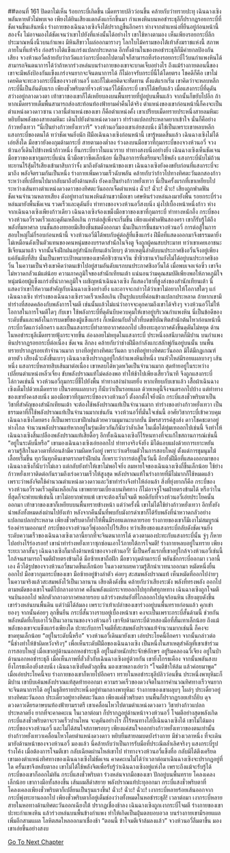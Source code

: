 ##ตอนที่ 161 ปิดตาไม่เห็น ร้อยกระบี่เกิดขึ้น
เม็ดทรายปลิวว่อนขึ้น คล้ายกับว่าทรายปะทุ เฉินฉางเซิงพลันหายตัวไม่พบเจอ
เพียงได้ยินเสียงแตกดังแกร๊กขึ้นมา กำแพงหินบนหอชำระธุลีก็ปรากฏรอยกระบี่ที่ชัดเจนขึ้นเส้นหนึ่ง
ร่างกายของเฉินฉางเซิงจึงได้ปรากฏขึ้นอีกครา ห่างจากตำแหน่งที่ยืนอยู่ก่อนหน้านี้สองจั้ง ไม่อาจมองได้ชัดเจนว่าเขาไปยังที่แห่งนั้นได้อย่างไร
เขาใช้หางตามอง เห็นเพียงรอยกระบี่ลึกประมาณหนึ่งนิ้วบนกำแพง มีหินสีขาวโผล่ออกมารางๆ
โลกใบไม้ครามของใต้เท้าสังฆราชแห่งนี้ สภาพภายในที่แท้จริง ก่อสร้างได้แข็งแกร่งแปลกประหลาด อีกทั้งด้านในของหอชำระธุลีก็มีค่ายกลป้องกันเสียง จวงห้วนอวี่คล้ายกับว่ากวัดแกว่งกระบี่ออกไปตามใจก็สามารถทิ้งร่องรอยกระบี่ไว้บนกำแพงหินได้ สามารถจินตนาการได้ว่าถ้าหากร่วงหล่นบนร่างกายของเขาจะบาดเจ็บอย่างไร
ถึงแม้ร่างกายตอนนี้ของเขาจะมีพลังป้องกันแข็งแกร่งจนยากจะจินตนาการได้ ก็ไม่อาจรับกระบี่นี้ได้โดยตรง
โชคดีก็คือ เขาไม่เคยคิดจะทะลวงกระบี่นี้ของจวงห้วนอวี่ และก็ไม่เคยคิดจะทัดทาน ตั้งแต่แรกเริ่ม เขาคิดว่าจะหลบหลีกกระบี่นี้เป็นอันดับแรก
เพียงชั่วพริบตาที่จวงห้วนอวี่ได้ชักกระบี่ เขาก็ได้ขยับแล้ว เมื่อแสงกระบี่ที่ดุดันสว่างอยู่กลางดวงตา เท้าขวาของเขาก็ได้เหยียบลงบนพื้นทรายที่ปูอยู่บนพื้นแล้ว จากนั้นก็ขยับไปอีก
ถ้าหากเม็ดทรายเต็มพื้นสามารถส่องสะท้อนท้องฟ้ายามค่ำคืนได้จริง ตำแหน่งของเขาก่อนหน้านี้ก็คงจะเป็นตำแหน่งดวงดาวซาน เวลานี้ตำแหน่งของเขา ก็คือตำแหน่งคั้ง
เขาเปรียบเม็ดทรายประหนึ่งสายลมหิมะ หยิบยืมพลังของสายลมหิมะ เดินไปยังตำแหน่งดวงดาว ท่าร่างแปลกประหลาดยากเข้าใจ นั่นก็คือย่างก้าวหยั่งเทวา
“นี่เป็นย่างก้าวหยั่งเทวารึ”
จวงห้วนอวี่มองเขาเอ่ยสงบนิ่ง มิใช่เป็นเพราะเขาหลบหลีกแสงกระบี่ของตนได้ ทว่าชัดเจนยิ่งนัก ฝีมือเฉินฉางเซิงก่อนหน้านี้ เขารู้หมดสิ้นแล้ว
เฉินฉางเซิงไม่ได้เอ่ยสิ่งใด มือขวายังคงกุมด้ามกระบี่ สายตามองต่ำลง ร่วงลงบนมือขวาที่กุมกระบี่ของจวงห้วนอวี่
จวงห้วนอวี่เดินไปข้างหน้าก้าวหนึ่ง ยื่นกระบี่ยาวในแนวราบ ท่าทางสงบนิ่งอย่างยิ่ง
เฉินฉางเซิงเห็นชัดเจน มือขวาของเขากุมกระบี่แน่น นิ้วมือขวาซีดเล็กน้อย นี่เป็นอาการที่เตรียมจะใช้พลัง
แสงกระบี่นับไม่ถ้วน ทะยานไร้สุ้มไร้เสียงเข้ามาสิบกว่าจั้ง มาถึงยังด้านหน้าของเขา
เฉินฉางเซิงยังคงขยับก่อนที่แสงกระบี่จะมาถึง พลังจิตรวมกันเป็นหนึ่ง ร่างกายเพิ่มความเร็วฉับพลัน คล้ายกับว่าก้าวไปทางทิศตะวันตกสองก้าว ระหว่างที่เปลี่ยนไปมากลับมาถึงยังด้านหลัง
ยังคงเป็นย่างก้าวหยั่งเทวา นี่เป็นครั้งแรกที่เขาเหยียบไประหว่างเส้นทางตำแหน่งดวงดาวของทิศตะวันออกเจ็ดตำแหน่ง
ฉั่วะ! ฉั่วะ! ฉั่วะ! เสียงถูกฟาดฟันชัดเจนจำนวนหลายเสียง ดังอยู่ทางกำแพงหินด้านขวามือเขา
เศษหินร่วงหล่นลงมายังพื้น รอยกระบี่ร่วงหล่นมายังพื้นชัดเจน รวดเร็วและดุดันยิ่ง
ท่าทางของจวงห้วนอวี่สงบนิ่ง มุ่งไปเบื้องหน้าหนึ่งก้าว ห่างจากเฉินฉางเซิงเพียงก้าวเดียว
เฉินฉางเซิงจ้องเขม็งมือขวาของเขาที่กุมกระบี่ ท่าทางหนักอึ้ง
กระบี่ของจวงห้วนอวี่รวดเร็วและดุดันเหลือเกิน การต่อสู้เพิ่งจะเริ่มขึ้น เพียงแค่ฟาดฟันสองครา เขาก็รับรู้ได้ถึงพลังที่มหาศาล
บนชั้นสองทยอยมีเสียงชื่นชมดังออกมา
นั่นเป็นการชื่นชมจวงห้วนอวี่
การต่อสู้ในการสอบใหญ่ไม่กี่รอบก่อนหน้านี้ จวงห้วนอวี่มิได้พบกับคู่ต่อสู้ที่แข็งแกร่ง ฝีมือที่แสดงออกมาจึงธรรมดายิ่ง ไม่เหมือนดังเป็นตัวแทนของคนหนุ่มของบรรดาสำนักในจิงตู จึงถูกผู้คนสบประมาท
ทว่าเขาเคยเอาชนะชีเจียนมาแล้ว จากนั้นจึงฝึกฝนอยู่สำนักเทียนเต้าเงียบๆ ด้วยเหตุนี้ลำดับบนประกาศชิงอวิ๋นจึงอยู่เพียงแค่อันดับที่สิบ นั่นเป็นเพราะเป้าหมายของเขาคือชิวซานจวิน ซ้ำชิวซานจวินยังไม่ได้อยู่บนประกาศชิงอวิ๋น ในความเป็นจริงเขาคิดว่าตนเข้าไปอยู่สามอันดับแรกบนประกาศชิงอวิ๋นได้ เมื่อพบเจอเจ๋อซิ่ว เขาจึงไม่หวาดกลัวแม้แต่น้อย
ความภาคภูมิใจของสำนักเทียนเต้า แน่นอนว่ามคุณสมบัติเพียงพอให้ภาคภูมิใจ
หนุ่มน้อยผู้แข็งแกร่งที่น่าภาคภูมิใจ เผชิญหน้าเฉินฉางเซิง ก็แสดงวิชาที่สูงส่งของสำนักเทียนเต้า นี่แสดงว่าเขาให้ความสำคัญกับเฉินฉางเซิงอย่างยิ่ง และอาจจะกล่าวได้ว่าเขาไม่อยากให้โอกาสใดๆ แก่เฉินฉางเซิง
ท่าร่างของเฉินฉางเซิงรวดเร็วเหลือเกิน เป็นรูปแบบที่ค่อนข้างแปลกประหลาด ถ้าหากเขามีท่าร่างที่สอดคล้องกับพลังการโจมตี เช่นนั้นแล้วไม่แน่ว่าอาจจะคุกคามถึงเขาได้จริงๆ
จวงห้วนอวี่ไม่ให้โอกาสในการโจมตีใดๆ กับเขา ใช้พลังกระบี่ที่ดุดันบีบควบคุมให้เขาอยู่บริเวณกำแพงหิน
นี่เป็นข้อดีของระดับขั้นและพลังในการบดขยี้ของผู้แข็งแกร่ง ก็เหมือนกับลั่วลั่วที่บดขยี้บัณฑิตสำนักต้นไหวก่อนหน้านี้
กระบี่กวัดแกว่งอีกครา และเป็นแสงกระบี่ทำลายอากาศออกไป
เสียงทะลุอากาศดังขึ้นดุดันไม่หยุด
ด้านในหอชำระธุลีเม็ดทรายฟุ้งกระจายขึ้น
ล่องลอยไม่หยุดในแสงกระบี่ ประหนึ่งอสนีบาตก็มิปาน
บนกำแพงหินปรากฏรอยกระบี่ต่อเนื่อง ชัดเจน ลึกลง คล้ายกับว่าช่างฝีมือกำลังแกะสลักพู่กันอยู่บนนั้น
บนพื้นทรายปรากฏรอยเท้าจำนวนมาก บางทีอยู่ทางทิศตะวันตก บางทีอยู่ทางทิศตะวันออก มิได้มีกฎเกณฑ์ตายตัว
เสียงฉั่วะดังขึ้นเบาๆ
เฉินฉางเซิงปรากฏอยู่ใกล้กำแพงหินทีหนึ่ง บนหัวไหล่มีรอยแผลบางๆ เส้นหนึ่ง
แสงกระบี่หลายสิบเส้นมาต่อเนื่อง เขาหลบได้หวุดหวิดเป็นจำนวนมาก สุดท้ายอยู่ในระหว่างเปลี่ยนตำแหน่งหลิ่วเจี่ยง ขับพลังปราณแท้ไม่คล่องพอ ทำให้ช้าไปเพียงเสี้ยววินาที จึงถูกแสงกระบี่ไล่กวดเช่นนี้
จวงห้วนอวี่กุมกระบี่ชี้ไปยังพื้น ท่าทางสง่าผ่าเผยยิ่ง
หากเทียบกับเขาแล้ว เสื้อผ้าเฉินฉางเซิงเต็มไปด้วยเม็ดทราย เป็นรอยแผลบางๆ ก็นับว่าเป็นรอยแผล ด้วยเหตุนี้จึงจนตรอกไปบ้าง
แต่ท่าทางของเขายังคงสงบนิ่ง มองมือขวาที่กุมกระบี่ของจวงห้วนอวี่ ตั้งอกตั้งใจยิ่งนัก
กระบี่แสงชั่วพริบตาเป็นวิชาที่สำคัญของสำนักเทียนเต้า จะต้องใช้พลังปราณแท้เป็นจำนวนมาก ท่าร่างของย่างก้าวหยั่งเทวา เป็นธรรมดาที่ก็ใช้พลังปราณแท้เป็นจำนวนมากเช่นกัน
จวงห้วนอวี่ที่มั่นใจเช่นนี้ อาศัยวิชากระบี่เข้าควบคุมเฉินฉางเซิงโดยตรง ก็เป็นเพราะเขาฝึกฝนด้วยความมุมานะบากบั่น มีพรสวรรค์สูงส่ง ดาวโชคชะตาอยู่ห่างไกล จำนวนพลังปราณแท้หากอยู่ในรุ่นเดียวกันก็นับว่าล้ำเลิศ ในเมื่อได้ทุ่มเทออกไปเช่นนี้ จึงทำให้เฉินฉางเซิงสิ้นเปลืองพลังปราณแท้เสียดื้อๆ อีกทั้งเฉินฉางเซิงก็ไร้หนทางที่จะแก้ไขสถานการณ์เช่นนี้
“อยู่ในระดับนี้หรือ”
เขามองเฉินฉางเซิงเอ่ยออกไป ท่าทางจริงจังยิ่ง มิได้แอบแฝงด้วยการเยาะหยัน ความรู้สึกในดวงตาที่อ่อนล้ามีความผิดหวังอยู่ เพราะว่าเตรียมตัวในการสอบใหญ่ ตั้งแต่การชุมนุมไม้เลื้อยเริ่มขึ้น ทุกวันทุกคืนเขาตรากตรำฝึกฝน ก็เพราะว่าการต่อสู้ในวันนี้ อีกทั้งฝีมือที่แสดงออกมาของเฉินฉางเซิงก็นับว่าไม่เลว แต่กลับยังทำให้เขาไม่พอใจยิ่ง
ลมหายใจของเฉินฉางเซิงถี่ขึ้นเล็กน้อย ใช้ย่างก้าวหยั่งเทวาติดต่อกันรวมถึงเร่งความเร็วให้สูงสุด พลังปราณแท้ในร่างกายที่มีไม่มากก็ใช้หมดแล้ว เพราะว่าพลังจิตใช้คำนวณตำแหน่งดวงดาวและวิชาท่าร่างจึงทำให้อ่อนล้า สิ่งที่ยุ่งยากก็คือ กระบี่ของจวงห้วนอวี่รวดเร็วดุดันเหลือเกิน เขาพยายามเบี่ยงเบนทิศทาง ก็ไม่อาจจู่โจมฝ่ายตรงข้ามได้ หรือว่าในที่สุดก็จะพ่ายแพ้เช่นนี้
เขาไม่อยากพ่ายแพ้ เขาจะต้องเริ่มโจมตี
พอดีกับที่จวงห้วนอวี่เอ่ยประโยคนั้นออกมา เท้าขวาของเขาก็เหยียบบนพื้นทรายข้างหน้า แต่ว่าครั้งนี้ เขาไม่ได้ใช้ย่างก้าวหยั่งเทวา อีกทั้งยังนำพลังทั้งหมดส่งผ่านไปยังเท้า หลังจากคืนนั้นที่พบกับมังกรดำเขาก็ได้รับพลังที่น่าหวาดกลัวอย่างแปลกแปลกประหลาด เพียงชั่วพริบตาก็ทำให้พื้นมีรอยแตกหลายรอย ร่างกายของเขาก็มีเงาไม่สมบูรณ์ร้องคำรามออกมา!
กระบี่ของจวงห้วนอวี่พุ่งออกไปไร้เสียง ทว่าเสียงของแสงกระบี่กลับดังชัดเจนยิ่ง
ระดับความเร็วของเฉินฉางเซิงเวลานี้ยากที่จะจินตนาการได้ ดวงตามองปะทะกับแสงกระบี่นั้น จู่ๆ ก็หายไปอย่างไร้ร่องรอย!
เขานำท่าร่างหยั่งเทวาซุกซ่อนเอาไว้ภายใต้การโจมตี!
ร่างกายหลบอยู่ในทราย เพียงระยะเวลาสั้นๆ เฉินฉางเซิงก็มาถึงด้านหน้าของจวงห้วนอวี่!
นี่เป็นครั้งแรกที่เขาอยู่ใกล้จวงห้วนอวี่เช่นนี้ ใกล้จนสามารถโจมตีฝ่ายตรงข้ามได้
มือซ้ายเขาถือฝัก มือขวากุมด้ามกระบี่ พลันชักกระบี่ออกมา
เวลานี้เอง คิ้วได้รูปของจวงห้วนอวี่ขมวดขึ้นเล็กน้อย ในดวงตาเผยความรู้สึกน่าเวทนาออกมา หมัดหนึ่งยื่นออกไป
มือขวากุมกระบี่ของเขา มือซ้ายอยู่ข้างลำตัว ค่อยๆ สะสมพลังปราณแท้
เห็นหมัดที่ออกไปง่ายๆ ในความจริงแล้วสะสมพลังไว้เป็นเวลานาน
เสียงตึงดังขึ้น คล้ายกับว่าเสียงระฆัง
พลังที่ทรงพลัง ออกไปตามหมัดของเขาโจมตีไปกลางอากาศ คลื่นพลังแผ่กระจายออกไปทุกทิศทุกหทาง
เฉินฉางเซิงถูกโจมตีจนบินออกไป พลิกตัวกลางอากาศหลายรอบ แล้วร่วงหล่นยังที่ไกลออกไปดุจก้อนหิน
เสียงตุบดังขึ้น เขาร่วงหล่นบนพื้นดิน แต่ว่ามิได้ล้มลง เพราะว่าเท้าเปล่าของเขาร่วงอยู่บนพื้นทรายก่อนแล้ว คุกเข่ายองๆ จากนั้นค่อยๆ ลุกขึ้นยืน
กระบี่สั้นวางราบอยู่เบื้องหน้าเขา คงจะเป็นเพราะกระบี่สั้นด้ามนี้ ช่วยกันพลังหมัดที่เก็บเอาไว้เป็นเวลานานของจวงห้วนอวี่
เขาจับด้ามกระบี่ด้วยสองมือที่สั่นเทาเล็กน้อย ถึงแม้พลังของเขาจะแข็งแกร่งเพียงใด ปะทะกับการโจมตีที่สะสมพลังปราณแท้จำนวนมากเช่นนี้ ก็คงจะขาดทุนเล็กน้อย
“อยู่ในระดับนี้หรือ”
จวงห้วนอวี่เดินมายังเขา เอ่ยประโยคนี้อีกครา จากนั้นกล่าวต่อ “นี่ช่างทำให้ข้าผิดหวังจริงๆ”
เพื่อเห็นระดับฝีมือของเฉินฉางเซิง เป็นหนึ่งในสาเหตุสำคัญที่เขาเข้าร่วมการสอบใหญ่
เมื่อเขาอยู่ด้านนอกหอชำระธุลี อยู่ในตำหนักประจักษ์อักษร อยู่ริมคลองฉวี่เจียง อยู่ในป่าด้านนอกหอชำระธุลี เมื่อเห็นภาพที่ลั่วลั่วกับเฉินฉางเซิงอยู่ด้วยกัน เขายิ่งโกรธเคือง จากนั้นพลันสงบ ยิ่งโกรธเคืองยิ่งสงบนิ่ง
เฉินฉางเซิงยืดตัวลุกขึ้น มองเขาพลางเอ่ยว่า “โจมตีข้าให้ล้ม แล้วค่อยมาพูด”
เมื่อเอ่ยประโยคนี้จบ ร่างกายของเขาก็หายไปอีกครา
ทรายในหอชำระธุลีปลิวว่อนขึ้น ประหนึ่งพายุหิมะก็มิปาน
เขาบีบเค้นพลังปราณแท้สุดท้ายออกมา ความรวดเร็วของดวงจิตในการคำนวณทิศทางเร็วจนยากจะจินตนาการได้
อยู่ในธุลีทรายประหนึ่งอยู่ท่ามกลางพายุหิมะ ร่างกายของเขาผลุบๆ โผล่ๆ ประเดี๋ยวอยู่ทางทิศตะวันออก ประเดี๋ยวอยู่ทางทิศตะวันตก
เพียงแค่ชั่วพริบตา บนพื้นก็ปรากฏรอยเท้าถี่ยิบ ดุจดวงดาวเดียรดาษบนท้องฟ้ายามราตรี
เขาเคลื่อนไหวไปตามตำแหน่งดวงดาว วิชาย่างก้าวแปลกประหลาดยิ่ง ยากที่จะคาดคะเน ในเวลาต่อมา ก็ปรากฏอยู่ด้านหน้าจวงห้วนอวี่ โจมตีอย่างสุดพลังเกิด
กระบี่แสงชั่วพริบตาจะรวดเร็วปานไหน จะดุดันอย่างไร ก็ไร้หนทางไล่บี้เฉินฉางเซิงได้
เขาไม่ได้มองกระบี่ของจวงห้วนอวี่ และไม่ได้สนใจสภาพรอบๆ เพียงแค่สนใจออกย่างก้าวหยั่งเทวาของตนเท่านั้น
ย่างก้าวหยั่งเทวาเคลื่อนไหวโดยตำแหน่งดวงดาว หยิบยืมสายลมบดบังร่างกาย มีช่วงเวลาหนึ่ง ที่จะเดินมายังด้านหน้าของจวงห้วนอวี่
มองแล้ว นี่คล้ายกับว่าเป็นการรับมือที่ประณีตล้ำเลิศจริงๆ
แสงกระบี่รูปร่างโค้ง เมื่อต้องการโจมตีเขา กลับเฉียดผ่านไหล่เขาไป
ท่าทางจวงห้วนอวี่แข็งทื่อ กลับมิได้ตึงเครียด
เขามองตำแหน่งทิศทางของเฉินฉางเซิงไม่ชัดเจน คาดคะเนไม่ได้ว่าเวลาต่อมาเฉินฉางเซิงจะปรากฏอยู่ที่ใด
ครั้นเขาจึงหลับตาลง
เขาไม่ได้ใช้พลังจิตเพื่อรับรู้ว่าเฉินฉางเซิงอยู่แห่งใด เพราะถึงแม้จะรับรู้ได้ กระบี่ของเขาก็ออกไม่ทัน
กระบี่แสงชั่วพริบตา ร่วงหล่นจากมือของเขา ปักอยู่บนพื้นทราย โคลงเคลงเล็กน้อย
เขากางมือทั้งสองขึ้น เส้นผมสีดำสยาย พลังปราณแท้ปะทุออกมา
กระบี่แสงชั่วพริบตาที่โคลงเคลงเพียงชั่วพริบตาก็เปลี่ยนเป็นรุนแรงขึ้น!
ฉั่วะ! ฉั่วะ! ฉั่วะ!
เงากระบี่หลายร้อยเส้นออกจากกระบี่พุ่งทะยานออกไป เพียงชั่วพริบตาก็อยู่เต็มช่องว่างทั้งหมดในหอชำระธุลี!
เวลาต่อมา เงากระบี่หลายสายในหอทางด้านทิศตะวันออกเฉียงใต้ ปรากฏเชื่องช้าลง
เฉินฉางเซิงถูกเงากระบี่โจมตี ร่างกายของเขาปะทะกำแพงหิน แล้วร่วงหล่นบนพื้นข้างกำแพง ทำให้เกิดเป็นฝุ่นตลบอบอวล
บนร่างกายเขามีรอยแผลเพิ่มอีกสามแผล โลหิตสดไหลออกมาเชื่องช้า
“ตอนนี้ ข้าโจมตีเจ้าล้มลงแล้ว”
จวงห้วนอวี่ลืมตาขึ้น มองเขาเอ่ยขึ้นอย่างสงบ


[Go To Next Chapter]( ./163.md)